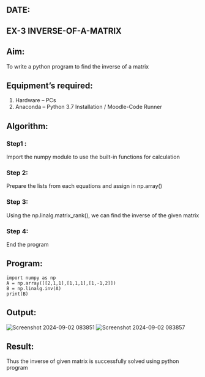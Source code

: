 ## DATE:
## EX-3 INVERSE-OF-A-MATRIX
## Aim:
To write a python program to find the inverse of a matrix
## Equipment’s required:
1. 	Hardware – PCs
2. 	Anaconda – Python 3.7 Installation / Moodle-Code Runner
## Algorithm:
### Step1 : 
Import the numpy module to use the built-in functions for calculation

### Step 2: 
Prepare the lists from each equations and assign in np.array()

### Step 3: 
Using the np.linalg.matrix_rank(), we can find the inverse of the given matrix

### Step 4: 
End the program
## Program:
```
import numpy as np
A = np.array([[2,1,1],[1,1,1],[1,-1,2]])
B = np.linalg.inv(A)
print(B)

```
## Output:
![Screenshot 2024-09-02 083851](https://github.com/user-attachments/assets/5d2c4c13-0cda-48e1-998b-772fa50e41e8)
![Screenshot 2024-09-02 083857](https://github.com/user-attachments/assets/9d4328b4-9a1d-460c-9632-ad3e93a14100)


## Result:
Thus the inverse of given matrix is successfully solved using python program

